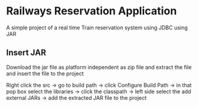 # Railways Reservation Application

A simple project of a real time Train reservation system using JDBC using JAR

## Insert JAR

Download the jar file as platform independent as zip file and extract the file and insert the file to the project 

Right click the src → go to build path → click Configure Build Path → in that pop box select the libraries → click the classpath → left side select the add external JARs → add the extracted JAR file to the project
